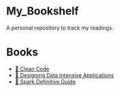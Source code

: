 # My_Bookshelf
A personal repository to track my readings.

# Books
- [📖 Clean Code](./Clean%20Code/)
- [📖 Designing Data Intensive Applications](./Designing%20Data%20Intensive%20Applications/)
- [📖 Spark Definitive Guide](./Spark%20Definitive%20Guide/)
